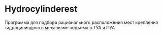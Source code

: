 # Hydrocylinderest
Программа для подбора рационального расположения мест крепления гидроцилиндров в механизме подъема в ТУА и ПУА

